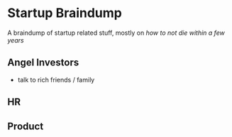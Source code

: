 # Startup Braindump
A braindump of startup related stuff, mostly on *how to not die within a few years*

## Angel Investors ##
* talk to rich friends / family 

## HR ##

## Product ##

